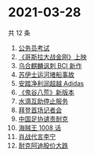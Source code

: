# 2021-03-28

共 12 条

<!-- BEGIN ZHIHUSEARCH -->
<!-- 最后更新时间 Sun Mar 28 2021 12:04:07 GMT+0800 (China Standard Time) -->
1. [公务员考试](https://www.zhihu.com/search?q=公务员)
1. [《哥斯拉大战金刚》上映](https://www.zhihu.com/search?q=哥斯拉大战金刚)
1. [乌合麒麟讽刺 BCI 新作](https://www.zhihu.com/search?q=乌合麒麟)
1. [苏伊士运河堵船事故](https://www.zhihu.com/search?q=苏伊士运河)
1. [安踏净利润超越 Adidas](https://www.zhihu.com/search?q=安踏净利润)
1. [《鬼谷八荒》新版本](https://www.zhihu.com/search?q=鬼谷八荒)
1. [水滴互助停止服务](https://www.zhihu.com/search?q=水滴关停)
1. [拜登首场记者会](https://www.zhihu.com/search?q=拜登)
1. [中国足协谴责耐克](https://www.zhihu.com/search?q=足协)
1. [海贼王 1008 话](https://www.zhihu.com/search?q=海贼王)
1. [肖战代言李宁](https://www.zhihu.com/search?q=肖战)
1. [耐克阿迪股价大跌](https://www.zhihu.com/search?q=耐克阿迪)
<!-- END ZHIHUSEARCH -->
